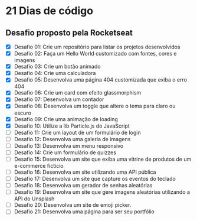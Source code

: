 # 21 Dias de código

## Desafio proposto pela Rocketseat

- [x] Desafio 01: Crie um repositório para listar os projetos desenvolvidos
- [x] Desafio 02: Faça um Hello World customizado com fontes, cores e imagens
- [x] Desafio 03: Crie um botão animado
- [x] Desafio 04: Crie uma calculadora
- [x] Desafio 05: Desenvolva uma página 404 customizada que exiba o erro 404
- [x] Desafio 06: Crie um card com efeito glassmorphism
- [x] Desafio 07: Desenvolva um contador
- [x] Desafio 08: Desenvolva um toggle que altere o tema para claro ou escuro
- [x] Desafio 09: Crie uma animação de loading
- [x] Desafio 10: Utilize a lib Particle.js do JavaScript
- [ ] Desafio 11: Crie um layout de um formulário de login
- [ ] Desafio 12: Desenvolva uma galeria de imagens
- [ ] Desafio 13: Desenvolva um menu responsivo
- [ ] Desafio 14: Crie um formulário de quizzes
- [ ] Desafio 15: Desenvolva um site que exiba uma vitrine de produtos de um e-commerce fictício
- [ ] Desafio 16: Desenvolva um site utilizando uma API pública
- [ ] Desafio 17: Desenvolva um site que capture os eventos do teclado
- [ ] Desafio 18: Desenvolva um gerador de senhas aleatórias
- [ ] Desafio 19: Desenvolva um site que gere imagens aleatórias utilizando a API do Unsplash
- [ ] Desafio 20: Desenvolva um site de emoji picker.
- [ ] Desafio 21: Desenvolva uma página para ser seu portfólio

